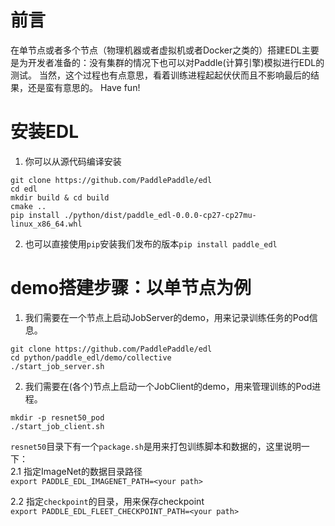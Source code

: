 # 前言
在单节点或者多个节点（物理机器或者虚拟机或者Docker之类的）搭建EDL主要是为开发者准备的：没有集群的情况下也可以对Paddle(计算引擎)模拟进行EDL的测试。
当然，这个过程也有点意思，看着训练进程起起伏伏而且不影响最后的结果，还是蛮有意思的。
Have fun!

# 安装EDL
1. 你可以从源代码编译安装

```
git clone https://github.com/PaddlePaddle/edl
cd edl
mkdir build & cd build
cmake ..
pip install ./python/dist/paddle_edl-0.0.0-cp27-cp27mu-linux_x86_64.whl
```

2. 也可以直接使用`pip`安装我们发布的版本`pip install paddle_edl`

# demo搭建步骤：以单节点为例
1. 我们需要在一个节点上启动JobServer的demo，用来记录训练任务的Pod信息。

```
git clone https://github.com/PaddlePaddle/edl
cd python/paddle_edl/demo/collective
./start_job_server.sh
```
2. 我们需要在(各个)节点上启动一个JobClient的demo，用来管理训练的Pod进程。  

```
mkdir -p resnet50_pod
./start_job_client.sh
```

`resnet50`目录下有一个`package.sh`是用来打包训练脚本和数据的，这里说明一下：  
 2.1 指定ImageNet的数据目录路径  
  `export PADDLE_EDL_IMAGENET_PATH=<your path>`   
  
 2.2 指定`checkpoint`的目录，用来保存checkpoint   
 `export PADDLE_EDL_FLEET_CHECKPOINT_PATH=<your path>`
